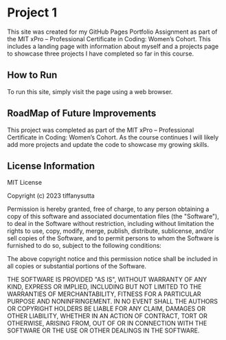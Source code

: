 # Project 1
This site was created for my GitHub Pages Portfolio Assignment as part of the MIT xPro – Professional Certificate in Coding: Women’s Cohort. This includes a landing page with information about myself and a projects page to showcase three projects I have completed so far in this course.

## How to Run
To run this site, simply visit the page using a web browser.

## RoadMap of Future Improvements
This project was completed as part of the MIT xPro – Professional Certificate in Coding: Women’s Cohort. As the course continues I will likely add more projects and update the code to showcase my growing skills.

## License Information
MIT License

Copyright (c) 2023 tiffanysutta

Permission is hereby granted, free of charge, to any person obtaining a copy
of this software and associated documentation files (the "Software"), to deal
in the Software without restriction, including without limitation the rights
to use, copy, modify, merge, publish, distribute, sublicense, and/or sell
copies of the Software, and to permit persons to whom the Software is
furnished to do so, subject to the following conditions:

The above copyright notice and this permission notice shall be included in all
copies or substantial portions of the Software.

THE SOFTWARE IS PROVIDED "AS IS", WITHOUT WARRANTY OF ANY KIND, EXPRESS OR
IMPLIED, INCLUDING BUT NOT LIMITED TO THE WARRANTIES OF MERCHANTABILITY,
FITNESS FOR A PARTICULAR PURPOSE AND NONINFRINGEMENT. IN NO EVENT SHALL THE
AUTHORS OR COPYRIGHT HOLDERS BE LIABLE FOR ANY CLAIM, DAMAGES OR OTHER
LIABILITY, WHETHER IN AN ACTION OF CONTRACT, TORT OR OTHERWISE, ARISING FROM,
OUT OF OR IN CONNECTION WITH THE SOFTWARE OR THE USE OR OTHER DEALINGS IN THE
SOFTWARE.